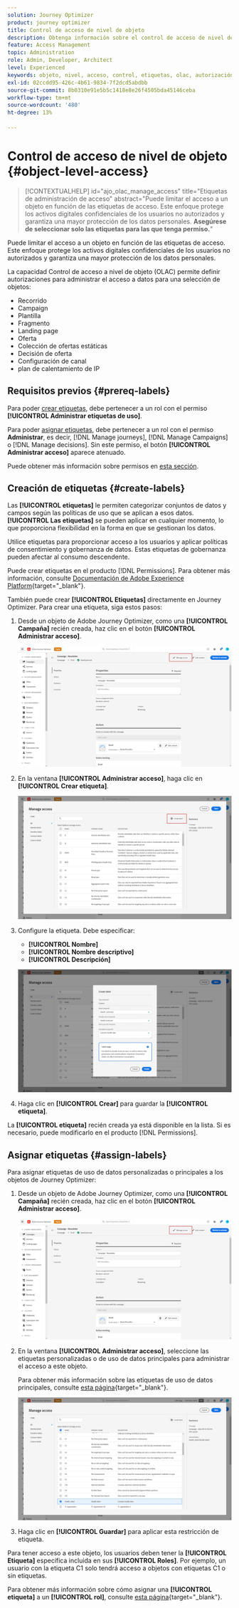 ```yaml
---
solution: Journey Optimizer
product: journey optimizer
title: Control de acceso de nivel de objeto
description: Obtenga información sobre el control de acceso de nivel de objeto que le permite definir autorizaciones para administrar el acceso a datos a una selección de objetos
feature: Access Management
topic: Administration
role: Admin, Developer, Architect
level: Experienced
keywords: objeto, nivel, acceso, control, etiquetas, olac, autorización
exl-id: 02ccdd95-426c-4b61-9834-7f2dcd5abdbb
source-git-commit: 8b0310e91e5b5c1418e8e26f4505bda45146ceba
workflow-type: tm+mt
source-wordcount: '480'
ht-degree: 13%

---
```


# Control de acceso de nivel de objeto {#object-level-access}

>[!CONTEXTUALHELP]
>id="ajo_olac_manage_access"
>title="Etiquetas de administración de acceso"
>abstract="Puede limitar el acceso a un objeto en función de las etiquetas de acceso. Este enfoque protege los activos digitales confidenciales de los usuarios no autorizados y garantiza una mayor protección de los datos personales. **Asegúrese de seleccionar solo las etiquetas para las que tenga permiso.**"

Puede limitar el acceso a un objeto en función de las etiquetas de acceso. Este enfoque protege los activos digitales confidenciales de los usuarios no autorizados y garantiza una mayor protección de los datos personales.

La capacidad Control de acceso a nivel de objeto (OLAC) permite definir autorizaciones para administrar el acceso a datos para una selección de objetos:

* Recorrido 
* Campaign
* Plantilla
* Fragmento
* Landing page
* Oferta
* Colección de ofertas estáticas
* Decisión de oferta
* Configuración de canal
* plan de calentamiento de IP


## Requisitos previos {#prereq-labels}

Para poder [crear etiquetas](#create-labels), debe pertenecer a un rol con el permiso **[!UICONTROL Administrar etiquetas de uso]**.

Para poder [asignar etiquetas](#assign-labels), debe pertenecer a un rol con el permiso **Administrar**, es decir, [!DNL Manage journeys], [!DNL Manage Campaigns] o [!DNL Manage decisions]. Sin este permiso, el botón **[!UICONTROL Administrar acceso]** aparece atenuado.

Puede obtener más información sobre permisos en [esta sección](../administration/permissions.md).

## Creación de etiquetas {#create-labels}

Las **[!UICONTROL etiquetas]** le permiten categorizar conjuntos de datos y campos según las políticas de uso que se aplican a esos datos. **[!UICONTROL Las etiquetas]** se pueden aplicar en cualquier momento, lo que proporciona flexibilidad en la forma en que se gestionan los datos.

Utilice etiquetas para proporcionar acceso a los usuarios y aplicar políticas de consentimiento y gobernanza de datos. Estas etiquetas de gobernanza pueden afectar al consumo descendente.

Puede crear etiquetas en el producto [!DNL Permissions]. Para obtener más información, consulte [Documentación de Adobe Experience Platform](https://experienceleague.adobe.com/docs/experience-platform/access-control/abac/permissions-ui/labels.html?lang=es){target="_blank"}.

También puede crear **[!UICONTROL Etiquetas]** directamente en Journey Optimizer. Para crear una etiqueta, siga estos pasos:

1. Desde un objeto de Adobe Journey Optimizer, como una **[!UICONTROL Campaña]** recién creada, haz clic en el botón **[!UICONTROL Administrar acceso]**.

   ![Botón Administrar acceso en Adobe Journey Optimizer](assets/olac_1.png)

1. En la ventana **[!UICONTROL Administrar acceso]**, haga clic en **[!UICONTROL Crear etiqueta]**.

   ![](assets/olac_2.png)

1. Configure la etiqueta. Debe especificar:

   * **[!UICONTROL Nombre]**
   * **[!UICONTROL Nombre descriptivo]**
   * **[!UICONTROL Descripción]**

   ![Campos de configuración de etiquetas](assets/olac_3.png)

1. Haga clic en **[!UICONTROL Crear]** para guardar la **[!UICONTROL etiqueta]**.

La **[!UICONTROL etiqueta]** recién creada ya está disponible en la lista. Si es necesario, puede modificarlo en el producto [!DNL Permissions].

## Asignar etiquetas {#assign-labels}

Para asignar etiquetas de uso de datos personalizadas o principales a los objetos de Journey Optimizer:

1. Desde un objeto de Adobe Journey Optimizer, como una **[!UICONTROL Campaña]** recién creada, haz clic en el botón **[!UICONTROL Administrar acceso]**.

   ![Botón Administrar acceso en Adobe Journey Optimizer](assets/olac_1.png)

1. En la ventana **[!UICONTROL Administrar acceso]**, seleccione las etiquetas personalizadas o de uso de datos principales para administrar el acceso a este objeto.

   Para obtener más información sobre las etiquetas de uso de datos principales, consulte [esta página](https://experienceleague.adobe.com/docs/experience-platform/data-governance/labels/reference.html?lang=es){target="_blank"}.

   ![](assets/olac_4.png)

1. Haga clic en **[!UICONTROL Guardar]** para aplicar esta restricción de etiqueta.

Para tener acceso a este objeto, los usuarios deben tener la **[!UICONTROL Etiqueta]** específica incluida en sus **[!UICONTROL Roles]**. Por ejemplo, un usuario con la etiqueta C1 solo tendrá acceso a objetos con etiquetas C1 o sin etiquetas.

Para obtener más información sobre cómo asignar una **[!UICONTROL etiqueta]** a un **[!UICONTROL rol]**, consulte [esta página](https://experienceleague.adobe.com/docs/experience-platform/access-control/abac/permissions-ui/permissions.html?lang=es#manage-labels-for-a-role){target="_blank"}.
